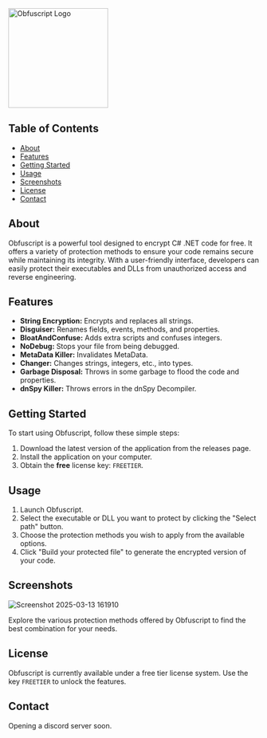 <img src="https://github.com/user-attachments/assets/480efc94-95d9-48a1-968b-e16d3d176fd8" alt="Obfuscript Logo" width="200"/>

## Table of Contents

- [About](#about)
- [Features](#features)
- [Getting Started](#getting-started)
- [Usage](#usage)
- [Screenshots](#screenshots)
- [License](#license)
- [Contact](#contact)

## About

Obfuscript is a powerful tool designed to encrypt C# .NET code for free. It offers a variety of protection methods to ensure your code remains secure while maintaining its integrity. With a user-friendly interface, developers can easily protect their executables and DLLs from unauthorized access and reverse engineering.

## Features

- **String Encryption:** Encrypts and replaces all strings.
- **Disguiser:** Renames fields, events, methods, and properties.
- **BloatAndConfuse:** Adds extra scripts and confuses integers.
- **NoDebug:** Stops your file from being debugged.
- **MetaData Killer:** Invalidates MetaData.
- **Changer:** Changes strings, integers, etc., into types.
- **Garbage Disposal:** Throws in some garbage to flood the code and properties.
- **dnSpy Killer:** Throws errors in the dnSpy Decompiler.

## Getting Started

To start using Obfuscript, follow these simple steps:

1. Download the latest version of the application from the releases page.
2. Install the application on your computer.
3. Obtain the **free** license key: `FREETIER`.

## Usage

1. Launch Obfuscript.
2. Select the executable or DLL you want to protect by clicking the "Select path" button.
3. Choose the protection methods you wish to apply from the available options.
4. Click "Build your protected file" to generate the encrypted version of your code.

## Screenshots

![Screenshot 2025-03-13 161910](https://github.com/user-attachments/assets/c4eddc3a-29fe-45d8-9107-396b996c5b44)

Explore the various protection methods offered by Obfuscript to find the best combination for your needs.

## License

Obfuscript is currently available under a free tier license system. Use the key `FREETIER` to unlock the features.

## Contact

Opening a discord server soon.
